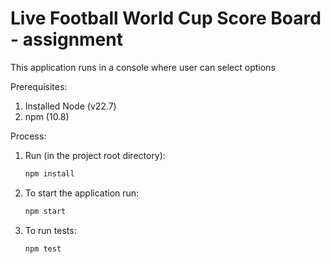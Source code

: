 # Live Football World Cup Score Board - assignment

This application runs in a console where user can select options

Prerequisites:
1. Installed Node (v22.7)
2. npm (10.8)

Process:
1. Run (in the project root directory):
    ```sh
    npm install
    ```
2. To start the application run:
    ```sh
    npm start
    ```
3. To run tests:
    ```sh
    npm test
    ```
